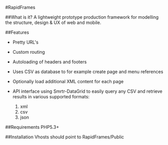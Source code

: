 #RapidFrames

##What is it?
A lightweight prototype production framework for modelling the structure, design & UX of web and mobile.


##Features

- Pretty URL's
- Custom routing
- Autoloading of headers and footers 
- Uses CSV as database to for example create page and menu references
- Optionally load additional XML content for each page 
- API interface using Smrtr-DataGrid to easily query any CSV and retrieve results in various supported formats:

	1. xml
	2. csv
	3. json


##Requirements
PHP5.3+

##Installation
Vhosts should point to RapidFrames/Public
